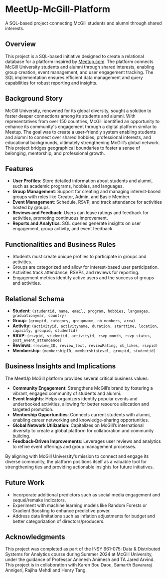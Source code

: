 # MeetUp-McGill-Platform
A SQL-based project connecting McGill students and alumni through shared interests.

## Overview

This project is a SQL-based initiative designed to create a relational database for a platform inspired by [Meetup.com](https://www.meetup.com/). The platform connects McGill University students and alumni through shared interests, enabling group creation, event management, and user engagement tracking. The SQL implementation ensures efficient data management and query capabilities for robust reporting and insights.

## Background Story

McGill University, renowned for its global diversity, sought a solution to foster deeper connections among its students and alumni. With representatives from over 150 countries, McGill identified an opportunity to enhance its community's engagement through a digital platform similar to Meetup. The goal was to create a user-friendly system enabling students and alumni to connect over shared hobbies, professional interests, and educational backgrounds, ultimately strengthening McGill’s global network. This project bridges geographical boundaries to foster a sense of belonging, mentorship, and professional growth.

## Features

- **User Profiles**: Store detailed information about students and alumni, such as academic programs, hobbies, and languages.
- **Group Management**: Support for creating and managing interest-based groups with roles like Creator, Admin, and Basic Member.
- **Event Management**: Schedule, RSVP, and track attendance for activities hosted by groups.
- **Reviews and Feedback**: Users can leave ratings and feedback for activities, promoting continuous improvement.
- **Reports and Analytics**: SQL queries generate insights on user engagement, group activity, and event feedback.

## Functionalities and Business Rules

- Students must create unique profiles to participate in groups and activities.
- Groups are categorized and allow for interest-based user participation.
- Activities track attendance, RSVPs, and reviews for reporting.
- Engagement metrics identify active users and the success of groups and activities.

## Relational Schema

- **Student**: `(studentid, name, email, program, hobbies, languages, graduationyear, country)`
- **Group**: `(groupid, category, groupname, nb_members, area)`
- **Activity**: `(activityid, activityname, duration, starttime, location, capacity, groupid, studentid)`
- **RSVP**: `(rsvpid, studentid, activityid, rsvp_month, rsvp_status, post_event_attendence)`
- **Reviews**: `(review_ID, review_text, reviewRating, nb_likes, rsvpid)`
- **Membership**: `(membershipID, membershipLevel, groupid, studentid)`

## Business Insights and Implications

The MeetUp McGill platform provides several critical business values:

- **Community Engagement**: Strengthens McGill’s brand by fostering a vibrant, engaged community of students and alumni.
- **Event Insights**: Helps organizers identify popular events and underbooked activities, allowing for better resource allocation and targeted promotion.
- **Mentorship Opportunities**: Connects current students with alumni, enabling career networking and knowledge-sharing opportunities.
- **Global Network Utilization**: Capitalizes on McGill’s international diversity to create a global platform for collaboration and community building.
- **Feedback-Driven Improvements**: Leverages user reviews and analytics to refine event offerings and group management processes.

By aligning with McGill University’s mission to connect and engage its diverse community, the platform positions itself as a valuable tool for strengthening ties and providing actionable insights for future initiatives.

## Future Work

- Incorporate additional predictors such as social media engagement and sequel/remake indicators.
- Experiment with machine learning models like Random Forests or Gradient Boosting to enhance predictive power.
- Address data limitations such as inflation adjustments for budget and better categorization of directors/producers.

## Acknowledgments

This project was completed as part of the INSY 661-075: Data & Distributed Systems for Analytics course during Summer 2024 at McGill University, under the guidance of Professor Animesh Animesh and TA Jared Arvind. This project is in collaboration with Karen Bou Daou, Samarth Bavararaj Annigeri, Rajiha Mehdi and Henry Tang.
